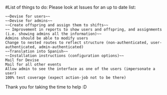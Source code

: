 

#List of things to do: Please look at Issues for an up to date list:

    ~~Devise for users~~
    ~~Devise for admins~~
    ~~Create offspring and assign them to shifts~~
    ~~ Improvement in reports to show users and offspring, and assignments (i.e. showing admins all the information)~~
    Admins should be able to modify users
    Change to nested routes to reflect structure (non-authenticated, user-authenticated, admin-authenticated)
    ~~Translation into Spanish~~
    ~~Installation instructions (configuration options)~~
    Mail for Devise
    Mail for all other events
    Allow admin to see the interface as one of the users (impersonate a user)
    100% test coverage (expect action-job not to be there)

Thank you for taking the time to help :D
